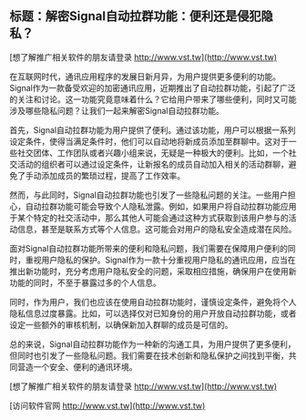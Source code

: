 ## **标题：解密Signal自动拉群功能：便利还是侵犯隐私？**

[想了解推广相关软件的朋友请登录 http://www.vst.tw](http://www.vst.tw)

在互联网时代，通讯应用程序的发展日新月异，为用户提供更多便利的功能。Signal作为一款备受欢迎的加密通讯应用，近期推出了自动拉群功能，引起了广泛的关注和讨论。这一功能究竟意味着什么？它给用户带来了哪些便利，同时又可能涉及哪些隐私问题？让我们一起来解密Signal自动拉群功能。

首先，Signal自动拉群功能为用户提供了便利。通过该功能，用户可以根据一系列设定条件，使得当满足条件时，他们可以自动地将新成员添加至群聊中。这对于一些社交团体、工作团队或者兴趣小组来说，无疑是一种极大的便利。比如，一个社交活动的组织者可以通过设定条件，让新报名的成员自动加入相关的活动群聊，避免了手动添加成员的繁琐过程，提高了工作效率。

然而，与此同时，Signal自动拉群功能也引发了一些隐私问题的关注。一些用户担心，自动拉群功能可能会导致个人隐私泄露。例如，如果用户将自动拉群功能应用于某个特定的社交活动中，那么其他人可能会通过这种方式获取到该用户参与的活动信息，甚至是联系方式等个人信息。这可能会对用户的隐私安全造成潜在风险。

面对Signal自动拉群功能所带来的便利和隐私问题，我们需要在保障用户便利的同时，重视用户隐私的保护。Signal作为一款十分重视用户隐私的通讯应用，应当在推出新功能时，充分考虑用户隐私安全的问题，采取相应措施，确保用户在使用新功能的同时，不至于暴露过多的个人信息。

同时，作为用户，我们也应该在使用自动拉群功能时，谨慎设定条件，避免将个人隐私信息过度暴露。比如，可以选择仅对已知身份的用户开放自动拉群功能，或者设定一些额外的审核机制，以确保新加入群聊的成员是可信的。

总的来说，Signal自动拉群功能作为一种新的沟通工具，为用户提供了更多便利，但同时也引发了一些隐私问题。我们需要在技术创新和隐私保护之间找到平衡，共同营造一个安全、便利的通讯环境。

[想了解推广相关软件的朋友请登录 http://www.vst.tw](http://www.vst.tw)


[访问软件官网 http://www.vst.tw](http://www.vst.tw)
